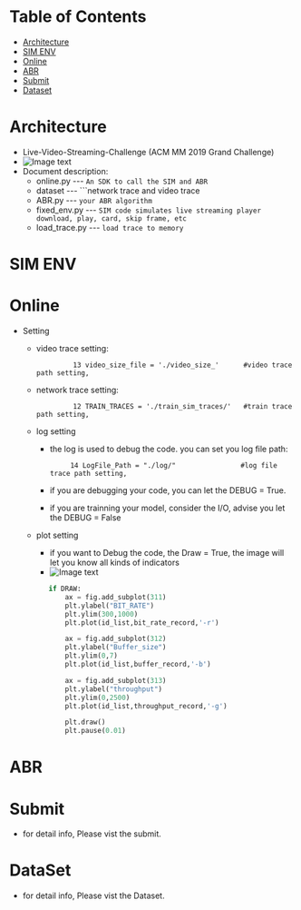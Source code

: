Table of Contents
=================

   * [Architecture]()
   * [SIM ENV]()
   * [Online]() 
   * [ABR]()
   * [Submit]()
   * [Dataset]()
   
# Architecture
* Live-Video-Streaming-Challenge (ACM MM 2019 Grand Challenge)
* ![Image text](https://github.com/NGnetLab/Live-Video-Streaming-Challenge/blob/master/幻灯片1.gif)
* Document description:
     * online.py       --- ```An SDK to call the SIM and ABR ```
     * dataset         --- ```network trace and video trace
     * ABR.py          --- ```your ABR algorithm```
     * fixed_env.py    --- ```SIM code simulates live streaming player download, play, card, skip frame, etc```
     * load_trace.py   --- ```load trace to memory```
# SIM ENV
# Online
* Setting
    * video trace setting:     
        
                   13 video_size_file = './video_size_'      #video trace path setting,
                   
    * network trace setting:
    
                   12 TRAIN_TRACES = './train_sim_traces/'   #train trace path setting, 
                   
    * log setting
        * the log is used to debug the code. you can set you log file path:

                   14 LogFile_Path = "./log/"                #log file trace path setting, 
        
        * if you are debugging your code, you can let the DEBUG = True.
        * if you are trainning your model, consider the I/O, advise you let the DEBUG = False
    * plot setting
        * if you want to Debug the code, the Draw = True, the image will let you know all kinds of indicators
        * ![Image text](https://github.com/NGnetLab/LiveStreamingDemo/blob/master/figure_1.png)

        ```python
           if DRAW:
               ax = fig.add_subplot(311)
               plt.ylabel("BIT_RATE")
               plt.ylim(300,1000)
               plt.plot(id_list,bit_rate_record,'-r')
  
               ax = fig.add_subplot(312)
               plt.ylabel("Buffer_size")
               plt.ylim(0,7)
               plt.plot(id_list,buffer_record,'-b')
  
               ax = fig.add_subplot(313)
               plt.ylabel("throughput")
               plt.ylim(0,2500)
               plt.plot(id_list,throughput_record,'-g')
  
               plt.draw()
               plt.pause(0.01)
         ```
# ABR
# Submit
* for detail info, Please vist the submit.
# DataSet
* for detail info, Please vist the Dataset.
